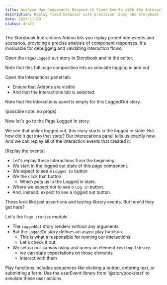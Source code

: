 ```yaml
---
title: Analyze How Components Respond to Fixed Events with the Interactions Addon
description: Replay fixed behavior with precision using the Storybook Interactions Addon. Discover how it provides a detailed playback of testing library events, allowing you to thoroughly understand and analyze how your components react to predetermined scenarios.
date: 2023-11-09
status: draft
---
```


The Storybook Interactions Addon lets you replay predefined events and scenarios, providing a precise analysis of component responses.
It's invaluable for debugging and validating interaction flows.

Open the `Page/Logged Out` story in Storybook and in the editor.

Note that this full page composition lets us simulate logging in and out.

Open the Interactions panel tab.

- Ensure that Addons are visible
- And that the Interactions tab is selected.

Note that the Interactions panel is empty for this LoggedOut story.

(possible note: no props)

Now let's go to the Page Logged In story.

We see that unlink logged out, this story starts in the logged in state.
But how did it get into that state?
Our interecations panel tells us exactly how.
And we can replay all of the interaction events that created it.

[Replay the events]

- Let's replay these interactions from the beginning.
- We start in the logged out state of this page component.
- We expect to see a `Logged In` button
- We the click that button.
  - Which puts us in the Logged in state.
- Where we expect _not_ to see o `Log in` button.
- And, instead, expect to see a logged out button.

These look like jest assertions and testing-library events.
But how'd they get here?

Let's the `Page.stories` module.

- The `LoggedOut` story renders without any arguments.
- But the `LoggedIn` story defines an async play function.
  - This is what's responsible for running our interactions.
  - Let's check it out.
- We set up our canvas using and query an element `testing-library`
  - we can state expectations on those elements
  - interact with them

Play functions includes sequences like clicking a button, entering text, or submitting a form.
Use the userEvent library from '@storybook/test' to simulate these user actions.
